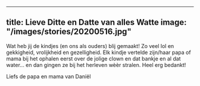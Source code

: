 
---
title: Lieve Ditte en Datte van alles Watte
image: "/images/stories/20200516.jpg"
---

Wat heb jij de kindjes (en ons als ouders) blij gemaakt! Zo veel lol en gekkigheid, vrolijkheid en gezelligheid. Elk kindje vertelde zijn/haar papa of mama bij het ophalen eerst over de jolige clown en dat bankje en al dat water... en dan gingen ze bij het herleven wèèr stralen. Heel erg bedankt!

Liefs de papa en mama van Daniël